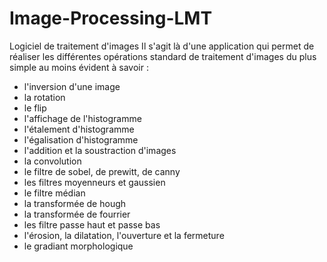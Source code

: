 # Image-Processing-LMT
Logiciel de traitement d'images
Il s'agit là d'une application qui permet de réaliser les différentes opérations standard de traitement d'images du plus simple au moins évident à savoir :
 - l'inversion d'une image
 - la rotation 
 - le flip
 - l'affichage de l'histogramme
 - l'étalement d'histogramme
 - l'égalisation d'histogramme
 - l'addition et la soustraction d'images
 - la convolution
 - le filtre de sobel, de prewitt, de canny
 - les filtres moyenneurs et gaussien
 - le filtre médian
 - la transformée de hough
 - la transformée de fourrier
 - les filtre passe haut et passe bas
 - l'érosion, la dilatation, l'ouverture et la fermeture
 - le gradiant morphologique
